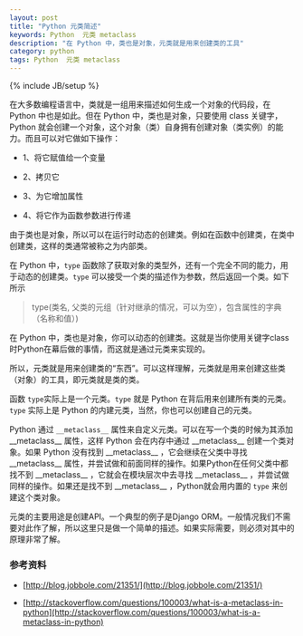 ```yaml
---
layout: post
title: "Python 元类简述"
keywords: Python  元类 metaclass
description: "在 Python 中，类也是对象，元类就是用来创建类的工具"
category: python
tags: Python  元类 metaclass
---
```

{% include JB/setup %}

在大多数编程语言中，类就是一组用来描述如何生成一个对象的代码段，在 Python 中也是如此。但在 Python 中，类也是对象，只要使用 class 关键字，Python 就会创建一个对象，这个对象（类）自身拥有创建对象（类实例）的能力。而且可以对它做如下操作：

- 1、将它赋值给一个变量

- 2、拷贝它

- 3、为它增加属性

- 4、将它作为函数参数进行传递

由于类也是对象，所以可以在运行时动态的创建类。例如在函数中创建类，在类中创建类，这样的类通常被称之为内部类。

在 Python 中，`type` 函数除了获取对象的类型外，还有一个完全不同的能力，用于动态的创建类。`type` 可以接受一个类的描述作为参数，然后返回一个类。如下所示

> type(类名, 父类的元组（针对继承的情况，可以为空），包含属性的字典（名称和值）)

在 Python 中，类也是对象，你可以动态的创建类。这就是当你使用关键字class时Python在幕后做的事情，而这就是通过元类来实现的。

所以，元类就是用来创建类的“东西”。可以这样理解，元类就是用来创建这些类（对象）的工具，即元类就是类的类。

函数 `type`实际上是一个元类。`type` 就是 Python 在背后用来创建所有类的元类。`type` 实际上是 Python 的内建元类，当然，你也可以创建自己的元类。

Python 通过 `__metaclass__` 属性来自定义元类。可以在写一个类的时候为其添加 \_\_metaclass__ 属性，这样 Python 会在内存中通过 \_\_metaclass__ 创建一个类对象。如果 Python 没有找到 \_\_metaclass__ ，它会继续在父类中寻找 \_\_metaclass__ 属性，并尝试做和前面同样的操作。如果Python在任何父类中都找不到 \_\_metaclass__ ，它就会在模块层次中去寻找 \_\_metaclass__ ，并尝试做同样的操作。如果还是找不到 \_\_metaclass__ ，Python就会用内置的 `type` 来创建这个类对象。

元类的主要用途是创建API。一个典型的例子是Django ORM。一般情况我们不需要对此作了解，所以这里只是做一个简单的描述。如果实际需要，则必须对其中的原理非常了解。

### 参考资料

- [http://blog.jobbole.com/21351/](http://blog.jobbole.com/21351/)

- [http://stackoverflow.com/questions/100003/what-is-a-metaclass-in-python](http://stackoverflow.com/questions/100003/what-is-a-metaclass-in-python)